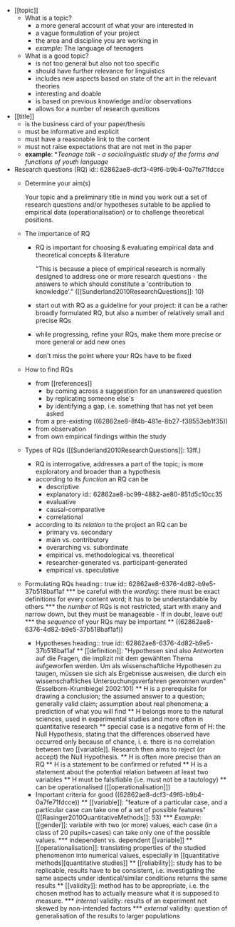 - [[topic]]
	- What is a topic?
		- a more general account of what your are interested in
		- a vague formulation of your project
		- the area and discipline you are working in
		- *example*: The language of teenagers
	- What is a good topic?
		- is not too general but also not too specific
		- should have further relevance for linguistics
		- includes new aspects based on state of the art in the relevant theories
		- interesting and doable
		- is based on previous knowledge and/or observations
		- allows for a number of research questions
- [[title]]
	- is the business card of your paper/thesis
	- must be informative and explicit
	- must have a reasonable link to the content
	- must not raise expectations that are not met in the paper
	- **example**: **Teenage talk - a sociolinguistic study of the forms and functions of youth language*
- Research questions (RQ)
  id:: 62862ae8-dcf3-49f6-b9b4-0a7fe71fdcce
	- Determine your aim(s)
	  
	    Your topic and a preliminary title in mind you work out a set of research questions and/or hypotheses suitable to be applied to empirical data (operationalisation) or to challenge theoretical positions.
	- The importance of RQ
		- RQ is important for choosing & evaluating empirical data and theoretical concepts & literature 
		  
		    "This is because a piece of empirical research is normally designed to address one or more research questions - the answers to which should constitute a 'contribution to knowledge'." ([[Sunderland2010ResearchQuestions]]: 10)
		- start out with RQ as a guideline for your project: it can be a rather broadly formulated RQ, but also a number of relatively small and precise RQs
		- while progressing, refine your RQs, make them more precise or more general or add new ones
		- don't miss the point where your RQs have to be fixed
	- How to find RQs
		- from [[references]]
			- by coming across a suggestion for an unanswered question
			- by replicating someone else's
			- by identifying a gap, i.e. something that has not yet been asked
		- from a pre-existing ((62862ae8-8f4b-481e-8b27-f38553eb1f35))
		- from observation
		- from own empirical findings within the study
	- Types of RQs ([[Sunderland2010ResearchQuestions]]: 13ff.)
		- RQ is interrogative, addresses a part of the topic; is more exploratory and broader than a hypothesis
		- according to its *function* an RQ can be
			- descriptive
			- explanatory
			              id:: 62862ae8-bc99-4882-ae80-851d5c10cc35
			- evaluative
			- causal-comparative
			- correlational
		- according to its *relation* to the project an RQ can be
			- primary vs. secondary
			- main vs. contributory
			- overarching vs. subordinate
			- empirical vs. methodological vs. theoretical
			- researcher-generated vs. participant-generated
			- empirical vs. speculative
	- Formulating RQs
	  heading:: true
	  id:: 62862ae8-6376-4d82-b9e5-37b518baf1af
	  *** be careful with the *wording*: there must be exact definitions for every content word; it has to be understandable by others
	  *** the *number* of RQs is not restricted, start with many and narrow down, but they must be manageable - If in doubt, leave out!
	  *** the *sequence* of your RQs may be important
	  ** ((62862ae8-6376-4d82-b9e5-37b518baf1af))
	  * Hypotheses
	  heading:: true
	  id:: 62862ae8-6376-4d82-b9e5-37b518baf1af
	  ** [[definition]]: "Hypothesen sind also Antworten auf die Fragen, die implizit mit dem gewählten Thema aufgeworfen werden. Um als wissenschaftliche Hypothesen zu taugen, müssen sie sich als Ergebnisse ausweisen, die durch ein wissenschaftliches Untersuchungsverfahren gewonnen wurden" (Esselborn-Krumbiegel 2002:101)
	  ** H is a prerequisite for drawing a conclusion; the assumed answer to a question; generally valid claim; assumption about real phenomena; a prediction of what you will find
	  ** H belongs more to the natural sciences, used in experimental studies and more often in quantitative research
	  ** special case is a negative form of H: the Null Hypothesis, stating that the differences observed have occurred only because of chance, i. e. there is no correlation between two [[variable]]. Research then aims to reject (or accept) the Null Hypothesis.
	  ** H is often more precise than an RQ
	  ** H is a statement to be confirmed or refuted
	  ** H is a statement about the potential relation between at least two variables
	  ** H must be falsifiable (i.e. must not be a tautology)
	  ** can be operationalised ([[operationalisation]])
	  * Important criteria for good ((62862ae8-dcf3-49f6-b9b4-0a7fe71fdcce))
	  ** [[variable]]: "feature of a particular case, and a particular case can take one of a set of possible features" ([[Rasinger2010QuantitativeMethods]]: 53)
	  *** *Example*: [[gender]]: variable with two (or more) values, each case (in a class of 20 pupils=cases) can take only one of the possible values.
	  *** independent vs. dependent [[variable]]
	  ** [[operationalisation]]: translating properties of the studied phenomenon into numerical values, especially in [[quantitative methods][quantitative studies]]
	  ** [[reliability]]: study has to be replicable, results have to be consistent, i.e. investigating the same aspects under identical/similar conditions returns the same results
	  ** [[validity]]: method has to be appropriate, i.e. the chosen method has to actually measure what it is supposed to measure.
	  *** *internal* validity: results of an experiment not skewed by non-intended factors
	  *** *external* validity: question of generalisation of the results to larger populations